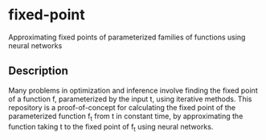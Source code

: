 # fixed-point
Approximating fixed points of parameterized families of functions using neural networks

## Description

Many problems in optimization and inference involve finding the fixed point of a function f, parameterized by the input t, using iterative methods. This repository is a proof-of-concept for calculating the fixed point of the parameterized function f<sub>t</sub> from t in constant time, by approximating the function taking t to the fixed point of f<sub>t</sub> using neural networks.
